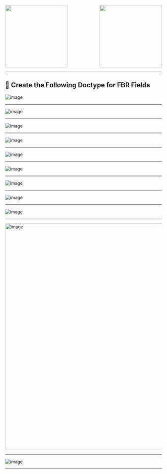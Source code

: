 <img src="https://github.com/user-attachments/assets/d23aa314-1b8b-4a67-a518-d3bde2aca452" width="200" align="left"/>
<img src="https://github.com/user-attachments/assets/40c6f01b-d18d-4178-b507-cda0a9280e8f" width="200" align="right"/>
<br clear="both"/>
<hr/>

🚀 Create the Following Doctype for FBR Fields
-------------------------------------------

![image](https://github.com/user-attachments/assets/35bca23b-aa26-4d69-b440-ab0d44eea823)
<hr/>

![image](https://github.com/user-attachments/assets/3922ad36-7033-40dc-9a52-a87b2cd4f5bc)
<hr/>

![image](https://github.com/user-attachments/assets/6562eaee-0355-469c-b54e-0027fe0abd95)
<hr/>

![image](https://github.com/user-attachments/assets/6c04ecf3-d58e-4b90-ab7e-24fa74368f11)
<hr/>

![image](https://github.com/user-attachments/assets/b0a18be3-3b65-4888-83cc-c159210708a9)
<hr/>

![image](https://github.com/user-attachments/assets/cb74614a-895a-4104-9a9c-6f3a2b28babc)
<hr/>

![image](https://github.com/user-attachments/assets/cb11656d-31f2-49f2-b4ad-5df29016a160)
<hr/>

![image](https://github.com/user-attachments/assets/53e9ea68-337b-4afc-90d3-f787e8e57374)
<hr/>

![image](https://github.com/user-attachments/assets/462d6a1a-6a01-47f5-8c9e-b5c1ac64e2a6)
<hr/>

<img width="1564" height="727" alt="image" src="https://github.com/user-attachments/assets/5fd999ef-e5db-4b6d-8252-22798508672a" />

<hr/>

![image](https://github.com/user-attachments/assets/ee5b2f7f-dbbb-4ac9-990f-3f34ad1dc1d1)

<hr style="height:1px; background-color:#000; border:none;" />

